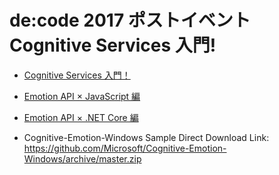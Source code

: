  # de:code 2017 ポストイベント Cognitive Services 入門!

* [Cognitive Services 入門！](https://github.com/sakkuru/decode17-post/raw/master/cognitive_handson.pptx)
* [Emotion API × JavaScript 編](https://aka.ms/cogbot01_hol2)
* [Emotion API × .NET Core 編](https://aka.ms/cogbot01_hol3)

* Cognitive-Emotion-Windows Sample Direct Download Link: https://github.com/Microsoft/Cognitive-Emotion-Windows/archive/master.zip
